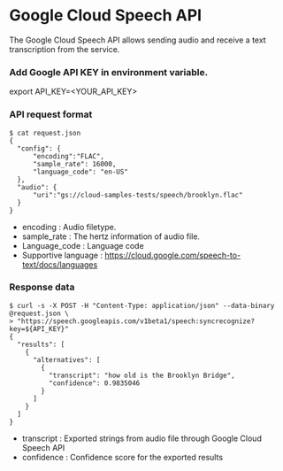 # Google Cloud Speech API

The Google Cloud Speech API allows sending audio and receive a text transcription from the service.


### Add Google API KEY in environment variable.

export API_KEY=<YOUR_API_KEY>


### API request format

```
$ cat request.json
{
  "config": {
      "encoding":"FLAC",
      "sample_rate": 16000,
      "language_code": "en-US"
  },
  "audio": {
      "uri":"gs://cloud-samples-tests/speech/brooklyn.flac"
  }
}
```
* encoding      : Audio filetype.
* sample_rate   : The hertz information of audio file.
* Language_code : Language code
* Supportive language : https://cloud.google.com/speech-to-text/docs/languages


### Response data

```
$ curl -s -X POST -H "Content-Type: application/json" --data-binary @request.json \
> "https://speech.googleapis.com/v1beta1/speech:syncrecognize?key=${API_KEY}"
{
  "results": [
    {
      "alternatives": [
        {
          "transcript": "how old is the Brooklyn Bridge",
          "confidence": 0.9835046
        }
      ]
    }
  ]
}
```

* transcript : Exported strings from audio file through Google Cloud Speech API
* confidence : Confidence score for the exported results
